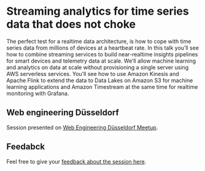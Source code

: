 # Streaming analytics for time series data that does not choke

The perfect test for a realtime data architecture, is how to cope with time series data from millions of devices at a heartbeat rate. In this talk you’ll see how to combine streaming services to build near-realtime insights pipelines for smart devices and telemetry data at scale. We’ll allow machine learning and analytics on data at scale without provisioning a single server using AWS serverless services. You’ll see how to use Amazon Kinesis and Apache Flink to extend the data to Data Lakes on Amazon S3 for machine learning applications and Amazon Timestream at the same time for realtime monitoring with Grafana.

## Web engineering Düsseldorf

Session presented on [Web Engineering Düsseldorf Meetup](https://www.meetup.com/web-engineering-duesseldorf/events/296423837/).

## Feedabck
Feel free to give your [feedback about the session here](https://pulse.aws/survey/FL1FAATO).